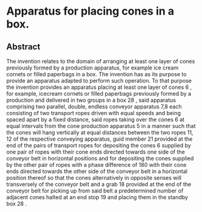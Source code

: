 # Apparatus for placing cones in a box.

## Abstract
The invention relates to the domain of arranging at least one layer of cones previously formed by a production apparatus, for example ice cream cornets or filled paperbags in a box. The invention has as its purpose to provide an apparatus adapted to perform such operation. To that purpose the invention provides an apparatus placing at least one layer of cones 6 , for example, icecream cornets or filled paperbags previously formed by a production and delivered in two groups in a box 28 , said apparatus comprising two parallel, double, endless conveyor apparatus 7,8 each consisting of two transport ropes driven with equal speeds and being spaced apart by a fixed distance, said ropes taking over the cones 6 at equal intervals from the cone production apparatus 5 in a manner such that the cones will hang vertically at equal distances between the two ropes 11, 12 of the respective conveying apparatus, guid member 21 provided at the end of the pairs of transport ropes for depositing the cones 6 supplied by one pair of ropes with their cone ends directed towards one side of the conveyor belt in horizontal positions and for depositing the cones supplied by the other pair of ropes with a phase difference of 180 with their cone ends directed towards the other side of the conveyor belt in a horizontal position thereof so that the cones alternatively in opposite senses will transversely of the conveyor belt and a grab 18 provided at the end of the conveyor belt for picking up from said belt a predetermined number of adjacent cones halted at an end stop 19 and placing them in the standby box 28 .